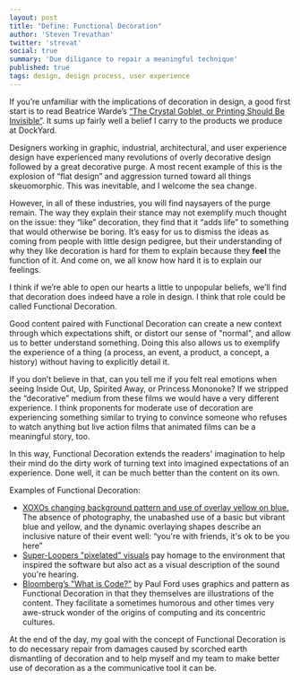 ```yaml
---
layout: post
title: "Define: Functional Decoration"
author: 'Steven Trevathan'
twitter: 'strevat'
social: true
summary: 'Due diligance to repair a meaningful technique'
published: true
tags: design, design process, user experience
---
```


If you’re unfamiliar with the implications of decoration in design, a good first start is to read Beatrice Warde’s [“The Crystal Goblet, or Printing Should Be Invisible”](http://gmunch.home.pipeline.com/typo-L/misc/ward.htm). It sums up fairly well a belief I carry to the products we produce at DockYard.

Designers working in graphic, industrial, architectural, and user experience design have experienced many revolutions of overly decorative design followed by a great decorative purge. A most recent example of this is the explosion of “flat design” and aggression turned toward all things skeuomorphic. This was inevitable, and I welcome the sea change.

However, in all of these industries, you will find naysayers of the purge remain. The way they explain their stance may not exemplify much thought on the issue: they “like” decoration, they find that it “adds life” to something that would otherwise be boring. It’s easy for us to dismiss the ideas as coming from people with little design pedigree, but their understanding of why they like decoration is hard for them to explain because they **feel** the function of it. And come on, we all know how hard it is to explain our feelings.

I think if we’re able to open our hearts a little to unpopular beliefs, we’ll find that decoration does indeed have a role in design. I think that role could be called Functional Decoration.

Good content paired with Functional Decoration can create a new context through which expectations shift, or distort our sense of "normal", and allow us to better understand something. Doing this also allows us to exemplify the experience of a thing (a process, an event, a product, a concept, a history) without having to explicitly detail it.

If you don’t believe in that, can you tell me if you felt real emotions when seeing Inside Out, Up, Spirited Away, or Princess Mononoke? If we stripped the “decorative” medium from these films we would have a very different experience. I think proponents for moderate use of decoration are experiencing something similar to trying to convince someone who refuses to watch anything but live action films that animated films can be a meaningful story, too.

In this way, Functional Decoration extends the readers' imagination to help their mind do the dirty work of turning text into imagined expectations of an experience. Done well, it can be much better than the content on its own.

Examples of Functional Decoration:
* [XOXOs changing background pattern and use of overlay yellow on blue.](http://2015.xoxofest.com/) The absence of photography, the unabashed use of a basic but vibrant blue and yellow, and the dynamic overlaying shapes describe an inclusive nature of their event well: “you're with friends, it's ok to be you here”
* [Super-Loopers "pixelated" visuals](http://superlooper.universlabs.co.uk/) pay homage to the environment that inspired the software but also act as a visual description of the sound you're hearing.
* [Bloomberg’s "What is Code?"](http://www.bloomberg.com/graphics/2015-paul-ford-what-is-code/) by Paul Ford uses graphics and pattern as Functional Decoration in that they themselves are illustrations of the content. They facilitate a sometimes humorous and other times very awe-struck wonder of the origins of computing and its concentric cultures.

At the end of the day, my goal with the concept of Functional Decoration is to do necessary repair from damages caused by scorched earth dismantling of decoration and to help myself and my team to make better use of decoration as a the communicative tool it can be.